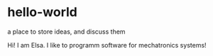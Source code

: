 # hello-world
a place to store ideas, and discuss them

Hi!
I am Elsa. I like to programm software for mechatronics systems! 
